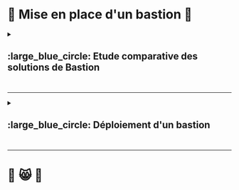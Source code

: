# 🏰 Mise en place d'un bastion 🏰 

<details>
<summary><h2> :large_blue_circle: Etude comparative des solutions de Bastion<h2></summary>  

### :arrow_forward: Définition  
>Un Bastion est un serveur spécialement sécurisé entre un réseau interne et un réseau non sécurisé comme internet.  
>Il permet de protéger les comptes à privilèges en particulier, en contrôlant et surveillant les accès dans un environnement sécurisé.

---

### :arrow_forward: Comparaison de différentes solutions de Bastions

J'ai retenu 3 solutions 
* Guacamole
* Teleport
* Azure Bastion

|Nom du serveur|Guacamole|Teleport|Azure Bastion|
|---|---|---|---|
|Protocole pris en charge|SSH, RDP, HTTPS...|SSH, RDP, HTTPS...|SSH et RDP seulement|
|Gratuité|:white_check_mark:|:white_check_mark:|:x:|
|Type de gestion|On premise|On premise|SaaS|
|Maintenance|Nous-même|Nous-même|Microsoft|


Après analyse de ces 3 solutions, j'élimine rapidement Azure Bastion qui est une solution payante. Et je choisis d'installer Guacamole, qui est gratuit, et considéré comme assez simple d'installation pour des accès en RDP et SSH.  
J'opte pour une solution simple et efficace !  

Guacamole sera donc le point d'accès unique pour accéder aux autres serveurs.
Il convient d'installer Guacamole dans une DMZ si l'on souhaite s'y connecter depuis l'extérieur (internet) pour se connecter sur les serveurs internes aux réseau privé.  
</details>

---

<details>
<summary><h2> :large_blue_circle:  Déploiement d'un bastion<h2></summary>  


### :arrow_forward: Connexion par interface Web  

**On se connecte à l'interface depuis une machine cliente sur le réseau à l'adresse du serveur Guacamamole comme montré ci dessous.**  

<img width="1208" height="623" alt="Capture d'écran 2025-10-16 175520" src="https://github.com/user-attachments/assets/fe05e5ca-d97d-447e-be54-123e548a5a3b" />

---

### :arrow_forward: Je rentre ensuite mes identifiants  

> 💡 Note: J'ai supprimé le compte Admin standard et récréé un nouveau avec un nouveau mot de passe  

<img width="290" height="320" alt="image" src="https://github.com/user-attachments/assets/16cf923e-bc82-4ee0-ae4c-160a09fbba50" />  

---

### :arrow_forward: Création de groupes  

**`Paramètres > Connexions > Nouveau groupe`**  
Puis Nommer le groupe  
> 💡 Note:  
> *ROOT* est à la racine de l'arborescence.  
> *Organizationel* contient les groupes qui gèrent les connexions.  
<img width="1207" height="457" alt="Capture d'écran 2025-10-16 182124" src="https://github.com/user-attachments/assets/273e8c10-ab54-4269-a6b9-bb9c02dc3b1e" />  

---

<details>
<summary><h3>  :arrow_forward: Ajouter connexion SSH<h3></summary>  

> ⚙️ **`Paramètres > Connexions > Nouvelle connexion`**  

<img width="1209" height="368" alt="Capture d'écran 2025-10-16 181718" src="https://github.com/user-attachments/assets/bb86a619-0f42-4910-8ac2-01abf36a0d40" />  

---

> ⚙️ **`Bien renseigner le paramètre SSH`**  

<img width="316" height="154" alt="image" src="https://github.com/user-attachments/assets/6bae02f7-0f2e-4d80-bc13-51a75dcc0c44" />  

---

> ⚙️ **`Renseigner l'IP de la machine cible, le port (ici port 22 par défaut), puis l'identifiant et le mot de passe du compte de la machine distante`**  

<img width="481" height="330" alt="Capture d'écran 2025-10-17 144755" src="https://github.com/user-attachments/assets/5875b34f-76d0-4401-a773-f6406110101b" />  

---

> ⚙️ **`Sur le menu d'acceuil on peut visualiser les dernières connexions ainsi que les connexions possibles en bas à gauche, il suffit de cliquer`**  

<img width="1206" height="481" alt="image" src="https://github.com/user-attachments/assets/6dfd6355-2c80-40dd-a17d-18e03c4c12f7" />   

---

> ⚙️ **`Connexion sur la machine distante, on voit bien le nom de compte et l'adresse IP de la machine`**  

<img width="1198" height="679" alt="Capture d'écran 2025-10-17 151122" src="https://github.com/user-attachments/assets/abff8edb-4bad-43ac-ae4c-bd41be5c16b3" />  
</details>

---

<details>
<summary><h3>  :arrow_forward: Ajouter connexion RDP<h3></summary>  
  
> ⚙️ **`Paramètres > Connexions > Nouvelle connexion`**  

<img width="1209" height="368" alt="Capture d'écran 2025-10-16 181718" src="https://github.com/user-attachments/assets/bb86a619-0f42-4910-8ac2-01abf36a0d40" />  

---

> ⚙️ **`Renseigner le nom de la nouvelle connexion, le groupe, le protocole.`**

<img width="293" height="145" alt="Capture d'écran 2025-10-20 080719" src="https://github.com/user-attachments/assets/6d0154b2-cf45-43f1-9859-1afb2b3cc26d" />  

---

> ⚙️ **`Dans Réseau, renseigner DNS ou IP de la cible. Le port si ce n'est pas le port par défaut.`**  

<img width="488" height="200" alt="Capture d'écran 2025-10-20 080724" src="https://github.com/user-attachments/assets/27fcf43e-97c7-473a-845a-88b03669a67c" />  

---

> ⚙️ **`Compte avec lequel s'authentifier sur le serveur distant, le nom de domaine`**

<img width="727" height="266" alt="Capture d'écran 2025-10-20 080731" src="https://github.com/user-attachments/assets/9b1a7708-62cc-421f-807e-71c812da5fb3" />  

---

> ⚙️ **`D'autres paramètres peuvent être ajoutés, comme ignorer certificats si on se connecte par adresse IP. Le fuseau horaire, clavier, beaucoup d'options de conforts sont paramétrables dans ce menu... 
>Puis, enregistrer`**    


### :arrow_forward: Côté client  

> ⚙️ **`On autorise la connexion RDP, on autorise un utilisateur`**  

<img width="957" height="652" alt="image" src="https://github.com/user-attachments/assets/0a0e0761-7622-4738-9e80-05552b68d31f" />  

---

> ⚙️ **`On vérifie que le port 3389 est en écoute depuis toutes les machines`**

<img width="888" height="388" alt="image" src="https://github.com/user-attachments/assets/c830d2a7-6e66-4442-a54d-a15e3f465f2b" />  

---

### :arrow_forward: Problème rentcontré côté serveur  

> ⚙️ **`Ce problème est lié au compte utilisateur "daemon" utilisé par défaut pour exécuter le service "guacd". Vous pouvez le vérifier avec cette commande : sudo ps aux | grep -v grep| grep guacd`**  

<img width="1093" height="435" alt="image" src="https://github.com/user-attachments/assets/5988b207-d2f2-45dd-a45e-4a38361e566b" />  

---

> ⚙️ **`Voici les commandes à exécuter, on voit par la suite que tout est fonctionnel`**  

<img width="1083" height="526" alt="image" src="https://github.com/user-attachments/assets/968eaf4a-0cfb-41dd-aa8d-c279136ac144" />

---

### :arrow_forward: Connexion RDP  

> ⚙️ **`Lorsque l'on clique sur notre serveur on est connecté en RDP dessus`**   


<img width="563" height="578" alt="Capture d'écran 2025-10-20 075123" src="https://github.com/user-attachments/assets/e3d3e21f-20f7-4b80-9e33-77ff591be612" />

---

<img width="1910" height="459" alt="image" src="https://github.com/user-attachments/assets/b78cf7b7-5b93-411c-ab69-02918cf4a329" />  

---

</details>

---

<details>
<summary><h3> :arrow_forward: Connexion sur serveur Web Apache2 avec tunnel SSH</h3></summary>  

> ⚙️ **`On crée une règle de redirection sur le PfSense : depuis ma machine physique (maison), connexion à l'IP publique du pfSense sur le port 44022, qui nous redirige sur le 192.168.1.151, port 22`**   

<img width="1144" height="645" alt="Capture d'écran 2025-10-20 162814" src="https://github.com/user-attachments/assets/b680f895-9bae-4083-9796-9f99a03bbfc5" />  
<img width="1137" height="637" alt="Capture d'écran 2025-10-20 162841" src="https://github.com/user-attachments/assets/21f2d205-26ee-443e-8c4f-dd1b362d7ec5" />  

---

> ⚙️ **`On crée un tunnel en SSH entre ma machine physique (maison) et le serveur distant (serveur Guacamole) grâce à la redirection de port expliquée ci dessus. Grâce à ce tunnel (ssh -L), tout ce que je vais envoyer en local (maison) sur le port 44080 sera envoyé en SSH vers le port 80 du serveur Web 192.168.1.160 (serveur Apache)`**  

<img width="812" height="245" alt="Capture d'écran 2025-10-20 160847" src="https://github.com/user-attachments/assets/7217d4cf-9647-44ef-bb13-873646acc79e" />

---  

``ssh`` :	Lance une session SSH.  
``-L``	: Définit un port forwarding local.  
 ``44080:192.168.1.160:80`` : → Le port 44080 de la machine locale est relié au port 80 de 192.168.1.160, via la machine distante à laquelle je me connecte en SSH.  
``nico@IPpublique``	Utilisateur (nico) et adresse publique du serveur SSH (ici le pare-feu pfSense qui redirige vers Guacamole).  
``-p 44022``	Le port SSH non standard (car le port 22 est redirigé vers autre chose, donc j'utilise 44022).  

---

> ⚙️ **`Une fois connecté sur la machine en SSH, il ne me reste plus qu'à ouvrir une page Web depuis ma machine physique (maison), et de taper `http://localhost:44080
`. Je suis enfin connecté à mon serveur Web depuis mon PC et tout passe par SSH, donc chiffré en asymétrique de mon PC à mon serveur Guacamole, de plus je rentre mon mot de passe de mon serveur Guacamole et pas de port 80 ouvert sur le FireWall puisque tout passe par SSH, la connexion est donc sécurisée`**   

<img width="1624" height="734" alt="Capture d'écran 2025-10-20 160918" src="https://github.com/user-attachments/assets/13e90db2-ce68-471c-bc46-5eac2b0be78a" />

---

</details>


</details>

---

# 🥑 😸 🥑
